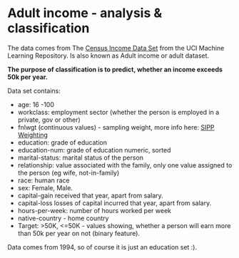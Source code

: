 
# Adult income - analysis & classification 

The data comes from The [Census Income Data Set](http://archive.ics.uci.edu/ml/datasets/adult) from the UCI Machine Learning Repository. Is also known as Adult income or adult dataset.

**The purpose of classification is to predict, whether an income exceeds 50k per year.**


Data set contains:
* age: 16 -100 
* workclass: employment sector (whether the person is employed in a private, gov or other) 
* fnlwgt (continuous values) - sampling weight, more info here: [SIPP Weighting](http://www.census.gov/sipp/weights.html) 
* education: grade of education 
* education-num: grade of education numeric, sorted 
* marital-status: marital status of the person
* relationship: value associated with the family, only one value assigned to the person (eg wife, not-in-family) 
* race: human race
* sex: Female, Male. 
* capital-gain received that year,  apart from salary. 
* capital-loss losses of capital incurred that year, apart from salary.  
* hours-per-week: number of hours worked per week
* native-country - home country
* Target: >50K, <=50K - values ​​showing, whether a person will earn more than 50k per year on not (binary feature).

Data comes from 1994, so of course it is just an education set :).
